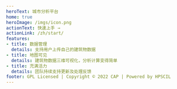 ```yaml
---
heroText: 城市分析平台
home: true
heroImage: /imgs/icon.png
actionText: 快速上手 →
actionLink: /zh/start/
features:
- title: 数据管理
  details: 支持用户上传自己的建筑物数据
- title: 地图可见
  details: 建筑物数据三维可视化，分析计算变得简单
- title: 充满活力
  details: 团队持续支持更新及处理反馈
footer: GPL Licensed | Copyright © 2022 CAP | Powered by HPSCIL
---
```

